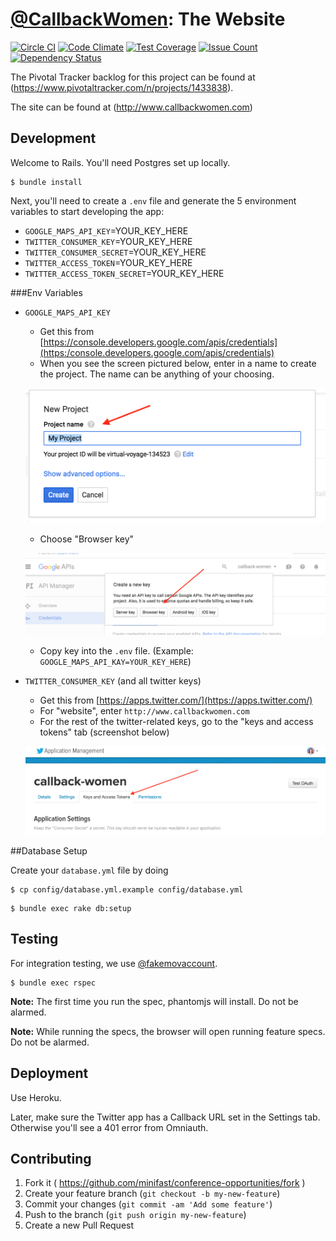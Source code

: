 # [@CallbackWomen](https://twitter.com/callbackwomen): The Website
[![Circle CI](https://circleci.com/gh/minifast/conference-opportunities.svg?style=svg)](https://circleci.com/gh/minifast/conference-opportunities) [![Code Climate](https://codeclimate.com/github/minifast/conference-opportunities/badges/gpa.svg)](https://codeclimate.com/github/minifast/conference-opportunities) [![Test Coverage](https://codeclimate.com/github/minifast/conference-opportunities/badges/coverage.svg)](https://codeclimate.com/github/minifast/conference-opportunities/coverage) [![Issue Count](https://codeclimate.com/github/minifast/conference-opportunities/badges/issue_count.svg)](https://codeclimate.com/github/minifast/conference-opportunities) [![Dependency Status](https://gemnasium.com/minifast/conference-opportunities.svg)](https://gemnasium.com/minifast/conference-opportunities)


The Pivotal Tracker backlog for this project can be found at (https://www.pivotaltracker.com/n/projects/1433838).

The site can be found at (http://www.callbackwomen.com)

## Development

Welcome to Rails.  You'll need Postgres set up locally.

```
$ bundle install
```
Next, you'll need to create a ```.env``` file and generate the 5 environment variables to start developing the app:

* `GOOGLE_MAPS_API_KEY`=YOUR_KEY_HERE
* `TWITTER_CONSUMER_KEY`=YOUR_KEY_HERE
* `TWITTER_CONSUMER_SECRET`=YOUR_KEY_HERE
* `TWITTER_ACCESS_TOKEN`=YOUR_KEY_HERE
* `TWITTER_ACCESS_TOKEN_SECRET`=YOUR_KEY_HERE

###Env Variables
* `GOOGLE_MAPS_API_KEY`
  * Get this from [https://console.developers.google.com/apis/credentials](https:/console.developers.google.com/apis/credentials)
  * When you see the screen pictured below, enter in a name to create the project. The name can be anything of your choosing.

  ![create_project](/app/assets/images/readme_screenshots/create_project.png)
  * Choose "Browser key"

  ![google_api_instruction](/app/assets/images/readme_screenshots/google_api_instruction.png)
  * Copy key into the ```.env``` file. (Example: ```GOOGLE_MAPS_API_KAY=YOUR_KEY_HERE```)

* `TWITTER_CONSUMER_KEY` (and all twitter keys)
  * Get this from [https://apps.twitter.com/](https://apps.twitter.com/)
  * For "website", enter ```http://www.callbackwomen.com```
  * For the rest of the twitter-related keys, go to the "keys and access tokens" tab (screenshot below)

  ![twitter_tokens_instructions](/app/assets/images/readme_screenshots/twitter_tokens_instructions.png)

##Database Setup

Create your ```database.yml``` file by doing
```
$ cp config/database.yml.example config/database.yml
```

```
$ bundle exec rake db:setup
```

## Testing

For integration testing, we use [@fakemovaccount](https://twitter.com/fakemovaccount).

```
$ bundle exec rspec
```

**Note:** The first time you run the spec, phantomjs will install. Do not be alarmed.

**Note:** While running the specs, the browser will open running feature specs. Do not be alarmed.

## Deployment

Use Heroku.

Later, make sure the Twitter app has a Callback URL set in the Settings tab.
Otherwise you'll see a 401 error from Omniauth.

## Contributing

1. Fork it ( https://github.com/minifast/conference-opportunities/fork )
2. Create your feature branch (`git checkout -b my-new-feature`)
3. Commit your changes (`git commit -am 'Add some feature'`)
4. Push to the branch (`git push origin my-new-feature`)
5. Create a new Pull Request
